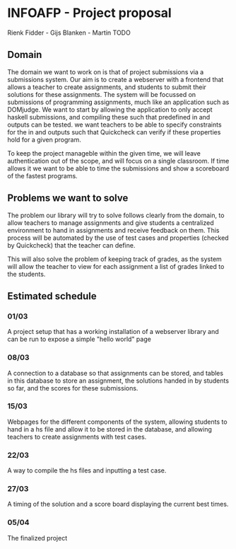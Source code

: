 # INFOAFP - Project proposal

Rienk Fidder - Gijs Blanken - Martin TODO

## Domain

The domain we want to work on is that of project submissions via a submissions system. Our aim is to create a webserver with a frontend that allows a teacher to create assignments, and students to submit their solutions for these assignments. The system will be focussed on submissions of programming assignments, much like an application such as DOMjudge. We want to start by allowing the application to only accept haskell submissions, and compiling these such that predefined in and outputs can be tested. we want teachers to be able to specify constraints for the in and outputs such that Quickcheck can verify if these properties hold for a given program.

To keep the project manageble within the given time, we will leave authentication out of the scope, and will focus on a single classroom. If time allows it we want to be able to time the submissions and show a scoreboard of the fastest programs.

## Problems we want to solve

The problem our library will try to solve follows clearly from the domain, to allow teachers to manage assignments and give students a centralized environment to hand in assignments and receive feedback on them. This process will be automated by the use of test cases and properties (checked by Quickcheck) that the teacher can define.

This will also solve the problem of keeping track of grades, as the system will allow the teacher to view for each assignment a list of grades linked to the students.

## Estimated schedule

### 01/03

A project setup that has a working installation of a webserver library and can be run to expose a simple "hello world" page

### 08/03

A connection to a database so that assignments can be stored, and tables in this database to store an assignment, the solutions handed in by students so far, and the scores for these submissions.

### 15/03

Webpages for the different components of the system, allowing students to hand in a hs file and allow it to be stored in the database, and allowing teachers to create assignments with test cases.

### 22/03

A way to compile the hs files and inputting a test case.

### 27/03

A timing of the solution and a score board displaying the current best times.

### 05/04

The finalized project
